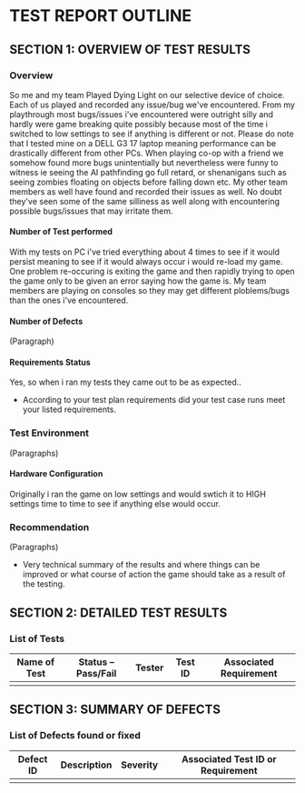 # TEST REPORT OUTLINE

## SECTION 1: OVERVIEW OF TEST RESULTS

### Overview


So me and my team Played Dying Light on our selective device of choice. Each of us played and recorded any issue/bug we've encountered. From my playthrough most bugs/issues i've encountered were outright silly and hardly were game breaking quite possibly because most of the time i switched to low settings to see if anything is different or not. Please do note that I tested mine on a DELL G3 17 laptop meaning performance can be drastically different from other PCs. When playing co-op with a friend we somehow found more bugs unintentially but nevertheless were funny to witness ie seeing the AI pathfinding go full retard, or shenanigans such as seeing zombies floating on objects before falling down etc. My other team members as well have found and recorded their issues as well. No doubt they've seen some of the same silliness as well along with encountering possible bugs/issues that may irritate them.  

#### Number of Test performed

With my tests on PC i've tried everything about 4 times to see if it would persist meaning to see if it would always occur i would re-load my game. One problem re-occuring is exiting the game and then rapidly trying to open the game only to be given an error saying how the game is. My team members are playing on consoles so they may get different ploblems/bugs than the ones i've encountered. 
#### Number of Defects

(Paragraph)

#### Requirements Status

Yes, so when i ran my tests they came out to be as expected..
* According to your test plan requirements did your test case runs meet your listed requirements.

### Test Environment

(Paragraphs)

#### Hardware Configuration

Originally i ran the game on low settings and would swtich it to HIGH settings time to time to see if anything else would occur. 

### Recommendation

(Paragraphs)
* Very technical summary of the results and where things can be improved or what course of action the game should take as a result of the testing.


## SECTION 2: DETAILED TEST RESULTS

### List of Tests

| Name of Test | Status – Pass/Fail | Tester | Test ID | Associated Requirement |
|---|---|---|---|---|
| | | | | |

## SECTION 3: SUMMARY OF DEFECTS

### List of Defects found or fixed

| Defect ID | Description | Severity | Associated Test ID or Requirement |
|---|---|---|---|
| | | | |

